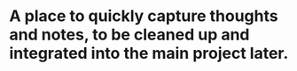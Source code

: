 # A place to quickly capture thoughts and notes, to be cleaned up and integrated into the main project later.
